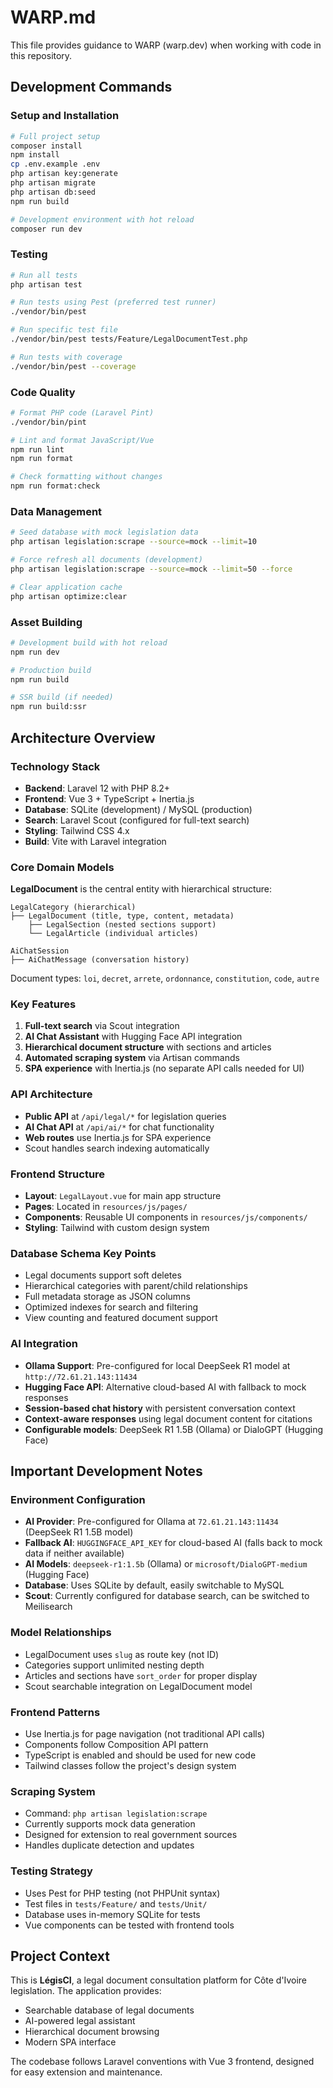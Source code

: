 # WARP.md

This file provides guidance to WARP (warp.dev) when working with code in this repository.

## Development Commands

### Setup and Installation
```bash
# Full project setup
composer install
npm install
cp .env.example .env
php artisan key:generate
php artisan migrate
php artisan db:seed
npm run build

# Development environment with hot reload
composer run dev
```

### Testing
```bash
# Run all tests
php artisan test

# Run tests using Pest (preferred test runner)
./vendor/bin/pest

# Run specific test file
./vendor/bin/pest tests/Feature/LegalDocumentTest.php

# Run tests with coverage
./vendor/bin/pest --coverage
```

### Code Quality
```bash
# Format PHP code (Laravel Pint)
./vendor/bin/pint

# Lint and format JavaScript/Vue
npm run lint
npm run format

# Check formatting without changes
npm run format:check
```

### Data Management
```bash
# Seed database with mock legislation data
php artisan legislation:scrape --source=mock --limit=10

# Force refresh all documents (development)
php artisan legislation:scrape --source=mock --limit=50 --force

# Clear application cache
php artisan optimize:clear
```

### Asset Building
```bash
# Development build with hot reload
npm run dev

# Production build
npm run build

# SSR build (if needed)
npm run build:ssr
```

## Architecture Overview

### Technology Stack
- **Backend**: Laravel 12 with PHP 8.2+
- **Frontend**: Vue 3 + TypeScript + Inertia.js 
- **Database**: SQLite (development) / MySQL (production)
- **Search**: Laravel Scout (configured for full-text search)
- **Styling**: Tailwind CSS 4.x
- **Build**: Vite with Laravel integration

### Core Domain Models

**LegalDocument** is the central entity with hierarchical structure:
```
LegalCategory (hierarchical)
├── LegalDocument (title, type, content, metadata)
    ├── LegalSection (nested sections support)
    └── LegalArticle (individual articles)

AiChatSession
├── AiChatMessage (conversation history)
```

Document types: `loi`, `decret`, `arrete`, `ordonnance`, `constitution`, `code`, `autre`

### Key Features
1. **Full-text search** via Scout integration
2. **AI Chat Assistant** with Hugging Face API integration 
3. **Hierarchical document structure** with sections and articles
4. **Automated scraping system** via Artisan commands
5. **SPA experience** with Inertia.js (no separate API calls needed for UI)

### API Architecture
- **Public API** at `/api/legal/*` for legislation queries
- **AI Chat API** at `/api/ai/*` for chat functionality  
- **Web routes** use Inertia.js for SPA experience
- Scout handles search indexing automatically

### Frontend Structure
- **Layout**: `LegalLayout.vue` for main app structure
- **Pages**: Located in `resources/js/pages/` 
- **Components**: Reusable UI components in `resources/js/components/`
- **Styling**: Tailwind with custom design system

### Database Schema Key Points
- Legal documents support soft deletes
- Hierarchical categories with parent/child relationships
- Full metadata storage as JSON columns
- Optimized indexes for search and filtering
- View counting and featured document support

### AI Integration
- **Ollama Support**: Pre-configured for local DeepSeek R1 model at `http://72.61.21.143:11434`
- **Hugging Face API**: Alternative cloud-based AI with fallback to mock responses
- **Session-based chat history** with persistent conversation context
- **Context-aware responses** using legal document content for citations
- **Configurable models**: DeepSeek R1 1.5B (Ollama) or DialoGPT (Hugging Face)

## Important Development Notes

### Environment Configuration
- **AI Provider**: Pre-configured for Ollama at `72.61.21.143:11434` (DeepSeek R1 1.5B model)
- **Fallback AI**: `HUGGINGFACE_API_KEY` for cloud-based AI (falls back to mock data if neither available)
- **AI Models**: `deepseek-r1:1.5b` (Ollama) or `microsoft/DialoGPT-medium` (Hugging Face)
- **Database**: Uses SQLite by default, easily switchable to MySQL
- **Scout**: Currently configured for database search, can be switched to Meilisearch

### Model Relationships
- LegalDocument uses `slug` as route key (not ID)
- Categories support unlimited nesting depth
- Articles and sections have `sort_order` for proper display
- Scout searchable integration on LegalDocument model

### Frontend Patterns
- Use Inertia.js for page navigation (not traditional API calls)
- Components follow Composition API pattern
- TypeScript is enabled and should be used for new code
- Tailwind classes follow the project's design system

### Scraping System
- Command: `php artisan legislation:scrape`
- Currently supports mock data generation
- Designed for extension to real government sources
- Handles duplicate detection and updates

### Testing Strategy
- Uses Pest for PHP testing (not PHPUnit syntax)
- Test files in `tests/Feature/` and `tests/Unit/`
- Database uses in-memory SQLite for tests
- Vue components can be tested with frontend tools

## Project Context
This is **LégisCI**, a legal document consultation platform for Côte d'Ivoire legislation. The application provides:
- Searchable database of legal documents
- AI-powered legal assistant 
- Hierarchical document browsing
- Modern SPA interface

The codebase follows Laravel conventions with Vue 3 frontend, designed for easy extension and maintenance.